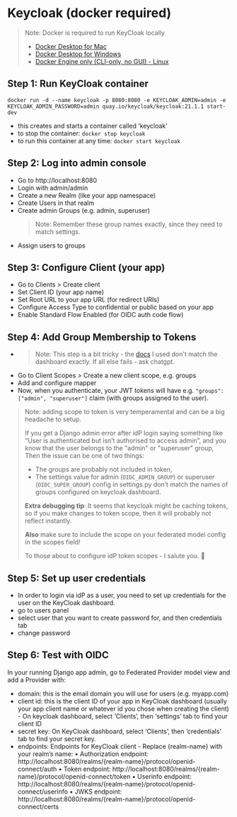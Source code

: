 # Keycloak (docker required)

> Note: Docker is required to run KeyCloak locally
>- [Docker Desktop for Mac](https://docs.docker.com/desktop/setup/install/mac-install/)
>- [Docker Desktop for Windows](https://docs.docker.com/desktop/setup/install/windows-install/)
>- [Docker Engine only (CLI-only, no GUI) - Linux](https://docs.docker.com/engine/install/)


## Step 1: Run KeyCloak container

    docker run -d --name keycloak -p 8080:8080 -e KEYCLOAK_ADMIN=admin -e KEYCLOAK_ADMIN_PASSWORD=admin quay.io/keycloak/keycloak:21.1.1 start-dev

 - this creates and starts a container called ‘keycloak’
 - to stop the container: `docker stop keycloak`
 - to run this container at any time: `docker start keycloak`

## Step 2: Log into admin console
 - Go to http://localhost:8080
 - Login with admin/admin
 - Create a new Realm (like your app namespace)
 - Create Users in that realm
 - Create admin Groups (e.g. admin, superuser)
   > Note: Remember these group names exactly, since they need to match settings.
 - Assign users to groups

## Step 3: Configure Client (your app)
 - Go to Clients > Create client
 - Set Client ID (your app name)
 - Set Root URL to your app URL (for redirect URIs)
 - Configure Access Type to confidential or public based on your app
 - Enable Standard Flow Enabled (for OIDC auth code flow)

## Step 4: Add Group Membership to Tokens
 - > Note: This step is a bit tricky - the [docs](shttps://www.keycloak.org/docs/latest/server_admin/index.html#assigning-permissions-using-roles-and-groups) I used don't match the dashboard exactly. 
   > If all else fails - ask chatgpt.
 - Go to Client Scopes > Create a new client scope, e.g. groups
 - Add and configure mapper
 - Now, when you authenticate, your JWT tokens will have e.g. `"groups": ["admin", "superuser"]` claim (with groups assigned to the user).

 > Note: adding scope to token is very temperamental and can be a big headache to setup. 
 > 
> If you get a Django admin error after idP login saying something like “User is authenticated but isn’t authorised to access admin”, and you know that the user belongs to the "admin" or "superuser" group,
 > Then the issue can be one of two things:
 > - The groups are probably not included in token, 
 > - The settings value for admin (`OIDC_ADMIN_GROUP`) or superuser (`OIDC_SUPER_GROUP`) config in settings.py don’t match the names of groups configured on keycloak dashboard.
 > 
 > **Extra debugging tip**: It seems that keycloak might be caching tokens, so if you make changes to token scope, then it will probably not reflect instantly.
> 
 > **Also** make sure to include the scope on your federated model config in the scopes field!
> 
> To those about to configure idP token scopes - I salute you. 🫡

## Step 5: Set up user credentials
 - In order to login via idP as a user, you need to set up credentials for the user on the KeyCloak dashboard.
 - go to users panel
 - select user that you want to create password for, and then credentials tab
 - change password

## Step 6: Test with OIDC
In your running Django app admin, go to Federated Provider model view and add a Provider with:
- domain: this is the email domain you will use for users (e.g. myapp.com)
- client id: this is the client ID of your app in KeyCloak dashboard (usually your app client name or whatever id you chose when creating the client)  - On keycloak dashboard, select ‘Clients’,  then ‘settings’ tab to find your client ID
- secret key: On KeyCloak dashboard, select ‘Clients’,  then ‘credentials’ tab to find your secret key.
- endpoints: Endpoints for KeyCloak client - Replace {realm-name} with your realm’s name:
	•	Authorization endpoint: http://localhost:8080/realms/{realm-name}/protocol/openid-connect/auth
	•	Token endpoint: http://localhost:8080/realms/{realm-name}/protocol/openid-connect/token
	•	Userinfo endpoint: http://localhost:8080/realms/{realm-name}/protocol/openid-connect/userinfo
	•	JWKS endpoint: http://localhost:8080/realms/{realm-name}/protocol/openid-connect/certs

